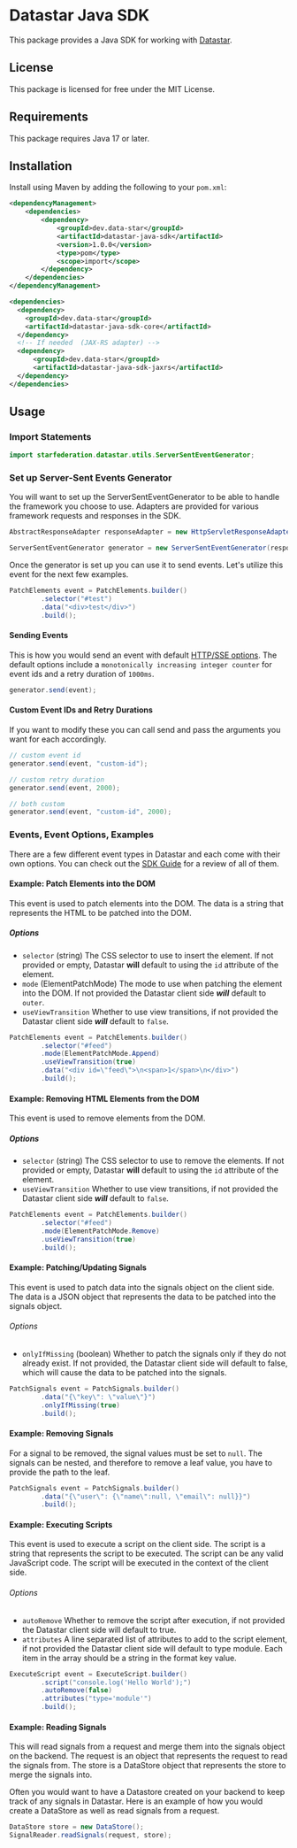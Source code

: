 # Datastar Java SDK

This package provides a Java SDK for working with [Datastar](https://data-star.dev/).

## License

This package is licensed for free under the MIT License.

## Requirements

This package requires Java 17 or later.

## Installation

Install using Maven by adding the following to your `pom.xml`:

```xml
<dependencyManagement>
    <dependencies>
        <dependency>
            <groupId>dev.data-star</groupId>
            <artifactId>datastar-java-sdk</artifactId>
            <version>1.0.0</version>
            <type>pom</type>
            <scope>import</scope>
        </dependency>
    </dependencies>
</dependencyManagement>

<dependencies>
  <dependency>
    <groupId>dev.data-star</groupId>
    <artifactId>datastar-java-sdk-core</artifactId>
  </dependency>
  <!-- If needed  (JAX-RS adapter) -->
  <dependency>
      <groupId>dev.data-star</groupId>
      <artifactId>datastar-java-sdk-jaxrs</artifactId>
  </dependency>
</dependencies>
```

## Usage

### Import Statements

```java
import starfederation.datastar.utils.ServerSentEventGenerator;
```

### Set up Server-Sent Events Generator

You will want to set up the ServerSentEventGenerator to be able to handle the framework you choose to use. Adapters are provided for various framework requests and responses in the SDK.

```java
AbstractResponseAdapter responseAdapter = new HttpServletResponseAdapter(response);

ServerSentEventGenerator generator = new ServerSentEventGenerator(responseAdapter);
```

Once the generator is set up you can use it to send events. Let's utilize this event for the next few examples.

```java
PatchElements event = PatchElements.builder()
        .selector("#test")
        .data("<div>test</div>")
        .build();
```

#### Sending Events

This is how you would send an event with default [HTTP/SSE options](https://developer.mozilla.org/en-US/docs/Web/API/Server-sent_events/Using_server-sent_events). The default options include a `monotonically increasing integer counter` for event ids and a retry duration of `1000ms`.

```java
generator.send(event);
```

#### Custom Event IDs and Retry Durations
If you want to modify these you can call send and pass the arguments you want for each accordingly.

```java
// custom event id
generator.send(event, "custom-id");

// custom retry duration
generator.send(event, 2000);

// both custom
generator.send(event, "custom-id", 2000);
```

### Events, Event Options, Examples

There are a few different event types in Datastar and each come with their own options. You can check out the [SDK Guide](https://github.com/starfederation/datastar/blob/develop/sdk/README.md) for a review of all of them.

#### Example: Patch Elements into the DOM

This event is used to patch elements into the DOM. The data is a string that represents the HTML to be patched into the DOM.

##### Options

- `selector` (string) The CSS selector to use to insert the element. If not provided or empty, Datastar **will** default to using the `id` attribute of the element.
- `mode` (ElementPatchMode) The mode to use when patching the element into the DOM. If not provided the Datastar client side **_will_** default to `outer`.
- `useViewTransition` Whether to use view transitions, if not provided the Datastar client side **_will_** default to `false`.

```java
PatchElements event = PatchElements.builder()
        .selector("#feed")
        .mode(ElementPatchMode.Append)
        .useViewTransition(true)
        .data("<div id=\"feed\">\n<span>1</span>\n</div>")
        .build();
```

#### Example: Removing HTML Elements from the DOM

This event is used to remove elements from the DOM.

##### Options

- `selector` (string) The CSS selector to use to remove the elements. If not provided or empty, Datastar **will** default to using the `id` attribute of the element.
- `useViewTransition` Whether to use view transitions, if not provided the Datastar client side **_will_** default to `false`.

```java
PatchElements event = PatchElements.builder()
        .selector("#feed")
        .mode(ElementPatchMode.Remove)
        .useViewTransition(true)
        .build();
```

#### Example: Patching/Updating Signals

This event is used to patch data into the signals object on the client side. The data is a JSON object that represents the data to be patched into the signals object.

###### Options

- `onlyIfMissing` (boolean) Whether to patch the signals only if they do not already exist. If not provided, the Datastar client side will default to false, which will cause the data to be patched into the signals.

```java
PatchSignals event = PatchSignals.builder()
        .data("{\"key\": \"value\"}")
        .onlyIfMissing(true)
        .build();
```

#### Example: Removing Signals

For a signal to be removed, the signal values must be set to `null`. The signals can be nested, and therefore to remove a leaf value, you have to provide the path to the leaf.

```java
PatchSignals event = PatchSignals.builder()
        .data("{\"user\": {\"name\":null, \"email\": null}}")
        .build();
```

#### Example: Executing Scripts

This event is used to execute a script on the client side. The script is a string that represents the script to be executed. The script can be any valid JavaScript code. The script will be executed in the context of the client side.

###### Options

- `autoRemove` Whether to remove the script after execution, if not provided the Datastar client side will default to true.
- `attributes` A line separated list of attributes to add to the script element, if not provided the Datastar client side will default to type module. Each item in the array should be a string in the format key value.

```java
ExecuteScript event = ExecuteScript.builder()
        .script("console.log('Hello World');")
        .autoRemove(false)
        .attributes("type='module'")
        .build();
```

#### Example: Reading Signals

This will read signals from a request and merge them into the signals object on the backend. The request is an object that represents the request to read the signals from. The store is a DataStore object that represents the store to merge the signals into. 

Often you would want to have a Datastore created on your backend to keep track of any signals in Datastar. Here is an example of how you would create a DataStore as well as read signals from a request.

```java
DataStore store = new DataStore();
SignalReader.readSignals(request, store);
```
